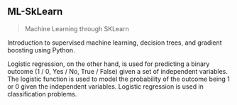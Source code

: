 ## ML-SkLearn

> Machine Learning through SKLearn

Introduction to supervised machine learning, decision trees, and gradient boosting using Python.

Logistic regression, on the other hand, is used for predicting a binary outcome (1 / 0, Yes / No, True / False) given a set of independent variables. The logistic function is used to model the probability of the outcome being 1 or 0 given the independent variables. Logistic regression is used in classification problems.
